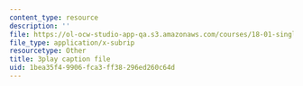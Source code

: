 ```yaml
---
content_type: resource
description: ''
file: https://ol-ocw-studio-app-qa.s3.amazonaws.com/courses/18-01-single-variable-calculus-fall-2006/1bea35f49906fca3ff38296ed260c64d_jBkXbAgMj6s.srt
file_type: application/x-subrip
resourcetype: Other
title: 3play caption file
uid: 1bea35f4-9906-fca3-ff38-296ed260c64d
---
```

